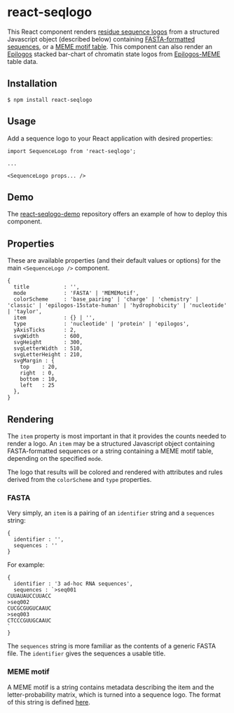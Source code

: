# react-seqlogo

This React component renders [residue sequence logos](https://en.wikipedia.org/wiki/Sequence_logo) from a structured Javascript object (described below) containing [FASTA-formatted sequences](https://en.wikipedia.org/wiki/FASTA_format), or a [MEME motif table](http://meme-suite.org/doc/meme-format.html). This component can also render an [Epilogos](https://epilogos.altiusinstitute.org) stacked bar-chart of chromatin state logos from [Epilogos-MEME](https://epilogos-meme.altiusinstitute.org) table data.


## Installation

```
$ npm install react-seqlogo
```

## Usage

Add a sequence logo to your React application with desired properties:

```
import SequenceLogo from 'react-seqlogo';

...

<SequenceLogo props... />
```

## Demo

The [react-seqlogo-demo](https://github.com/alexpreynolds/react-seqlogo-demo) repository offers an example of how to deploy this component.

## Properties

These are available properties (and their default values or options) for the main `<SequenceLogo />` component.

```
{
  title           : '',
  mode            : 'FASTA' | 'MEMEMotif',
  colorScheme     : 'base_pairing' | 'charge' | 'chemistry' | 'classic' | 'epilogos-15state-human' | 'hydrophobicity' | 'nucleotide' | 'taylor',
  item            : {} | '',
  type            : 'nucleotide' | 'protein' | 'epilogos',
  yAxisTicks      : 2,
  svgWidth        : 600,
  svgHeight       : 300,
  svgLetterWidth  : 510,
  svgLetterHeight : 210,
  svgMargin : { 
    top    : 20,
    right  : 0,
    bottom : 10,
    left   : 25
  }, 
}
```

## Rendering

The `item` property is most important in that it provides the counts needed to render a logo. An `item` may be a structured Javascript object containing FASTA-formatted sequences or a string containing a MEME motif table, depending on the specified `mode`. 

The logo that results will be colored and rendered with attributes and rules derived from the `colorScheme` and `type` properties.

### FASTA

Very simply, an `item` is a pairing of an `identifier` string and a `sequences` string:

```
{
  identifier : '',
  sequences : ''
}
```

For example:

```
{
  identifier : '3 ad-hoc RNA sequences',
  sequences : `>seq001
CUUAUAUCCUUACC
>seq002
CUCGCGUGUCAAUC
>seq003
CTCCCGUUGCAAUC
`
}
```

The `sequences` string is more familiar as the contents of a generic FASTA file. The `identifier` gives the sequences a usable title.

### MEME motif

A MEME motif is a string contains metadata describing the item and the letter-probability matrix, which is turned into a sequence logo. The format of this string is defined [here](http://meme-suite.org/doc/meme-format.html).

